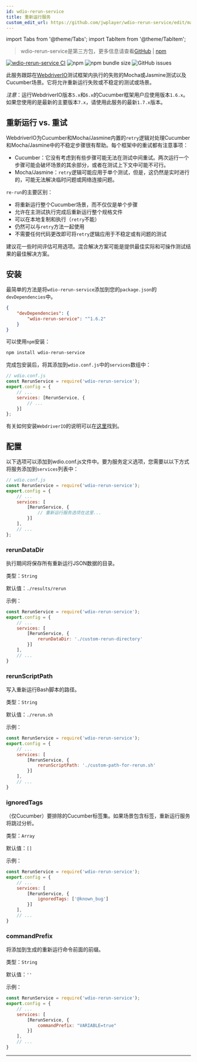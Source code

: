 ```yaml
---
id: wdio-rerun-service
title: 重新运行服务
custom_edit_url: https://github.com/jwplayer/wdio-rerun-service/edit/master/README.md
---
```


import Tabs from '@theme/Tabs';
import TabItem from '@theme/TabItem';

> wdio-rerun-service是第三方包，更多信息请查看[GitHub](https://github.com/jwplayer/wdio-rerun-service) | [npm](https://www.npmjs.com/package/wdio-rerun-service)

[![wdio-rerun-service CI](https://github.com/webdriverio-community/wdio-rerun-service/actions/workflows/node.js.yml/badge.svg)](https://github.com/webdriverio-community/wdio-rerun-service/actions/workflows/node.js.yml)
![npm](https://img.shields.io/npm/dm/wdio-rerun-service)
![npm bundle size](https://img.shields.io/bundlephobia/min/wdio-rerun-service)
![GitHub issues](https://img.shields.io/github/issues/webdriverio-community/wdio-rerun-service)

此服务跟踪在[WebdriverIO](https://webdriver.io)测试框架内执行的失败的Mocha或Jasmine测试以及Cucumber场景。它将允许重新运行失败或不稳定的测试或场景。

_注意_：运行WebdriverIO版本`5.x`和`6.x`的Cucumber框架用户应使用版本`1.6.x`。如果您使用的是最新的主要版本`7.x`，请使用此服务的最新`1.7.x`版本。

## 重新运行 vs. 重试

WebdriverIO为Cucumber和Mocha/Jasmine内置的`retry`逻辑对处理Cucumber和Mocha/Jasmine中的不稳定步骤很有帮助。每个框架中的重试都有注意事项：
* Cucumber：它没有考虑到有些步骤可能无法在测试中间重试。两次运行一个步骤可能会破坏场景的其余部分，或者在测试上下文中可能不可行。
* Mocha/Jasmine：`retry`逻辑可能应用于单个测试，但是，这仍然是实时进行的，可能无法解决临时问题或网络连接问题。

`re-run`的主要区别：
* 将重新运行整个Cucumber场景，而不仅仅是单个步骤
* 允许在主测试执行完成后重新运行整个规格文件
* 可以在本地复制和执行（`retry`不能）
* 仍然可以与`retry`方法一起使用
* 不需要任何代码更改即可将`retry`逻辑应用于不稳定或有问题的测试

建议花一些时间评估可用选项。混合解决方案可能是提供最佳实际和可操作测试结果的最佳解决方案。

## 安装

最简单的方法是将`wdio-rerun-service`添加到您的`package.json`的`devDependencies`中。

```json
{
    "devDependencies": {
        "wdio-rerun-service": "^1.6.2"
    }
}
```

可以使用`npm`安装：

```bash
npm install wdio-rerun-service
```

完成包安装后，将其添加到`wdio.conf.js`中的`services`数组中：

```js
// wdio.conf.js
const RerunService = require('wdio-rerun-service');
export.config = {
    // ...
    services: [RerunService, {
        // ...
    }]
};
```

有关如何安装`WebdriverIO`的说明可以在[这里](https://webdriver.io/docs/gettingstarted.html)找到。

## 配置

以下选项可以添加到wdio.conf.js文件中。要为服务定义选项，您需要以以下方式将服务添加到`services`列表中：

```js
// wdio.conf.js
const RerunService = require('wdio-rerun-service');
export.config = {
    // ...
    services: [
        [RerunService, {
            // 重新运行服务选项在这里...
        }]
    ],
    // ...
};
```

### rerunDataDir
执行期间将保存所有重新运行JSON数据的目录。

类型：`String`

默认值：`./results/rerun`

示例：
```js
const RerunService = require('wdio-rerun-service');
export.config = {
    // ...
    services: [
        [RerunService, {
            rerunDataDir: './custom-rerun-directory'
        }]
    ],
    // ...
}
```

### rerunScriptPath
写入重新运行Bash脚本的路径。

类型：`String`

默认值：`./rerun.sh`

示例：
```js
const RerunService = require('wdio-rerun-service');
export.config = {
    // ...
    services: [
        [RerunService, {
            rerunScriptPath: './custom-path-for-rerun.sh'
        }]
    ],
    // ...
}
```

### ignoredTags
（仅Cucumber）要排除的Cucumber标签集。如果场景包含标签，重新运行服务将跳过分析。

类型：`Array`

默认值：`[]`

示例：
```js
const RerunService = require('wdio-rerun-service');
export.config = {
    // ...
    services: [
        [RerunService, {
            ignoredTags: ['@known_bug']
        }]
    ],
    // ...
}
```

### commandPrefix
将添加到生成的重新运行命令前面的前缀。

类型：`String`

默认值：`''`

示例：
```js
const RerunService = require('wdio-rerun-service');
export.config = {
    // ...
    services: [
        [RerunService, {
            commandPrefix: "VARIABLE=true"
        }]
    ],
    // ...
}
```
----